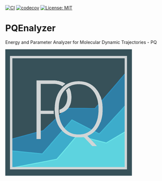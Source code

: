 [![CI](https://github.com/MolarVerse/PQEnalyzer/actions/workflows/ci.yml/badge.svg)](https://github.com/MolarVerse/PQEnalyzer/actions/workflows/ci.yml)
[![codecov](https://codecov.io/gh/MolarVerse/PQEnalyzer/graph/badge.svg?token=GMLrCKFfPA)](https://codecov.io/gh/MolarVerse/PQEnalyzer)
[![License: MIT](https://img.shields.io/badge/License-MIT-yellow.svg)](https://opensource.org/licenses/MIT)

# PQEnalyzer
Energy and Parameter Analyzer for Molecular Dynamic Trajectories - PQ

![PQ Logo](PQEnalyzer/icons/icon.png)